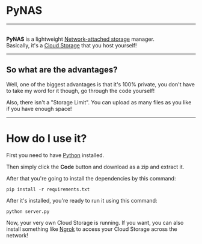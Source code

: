 # PyNAS
---
<br>
<b>PyNAS</b> is a lightweight <a href="https://en.wikipedia.org/wiki/Network-attached_storage">Network-attached storage</a> manager.
<br>
Basically, it's a <a href="https://en.wikipedia.org/wiki/Cloud_storage">Cloud Storage</a> that you host yourself!

---

## So what are the advantages?
Well, one of the biggest advantages is that it's 100% private, you don't have to take my word for it though, go through the code yourself!

Also, there isn't a "Storage Limit". You can upload as many files as you like if you have enough space!

---

# How do I use it?
First you need to have <a href="https://python.org">Python</a> installed.

Then simply click the <b>Code</b> button and download as a zip and extract it.

After that you're going to install the dependencies by this command:
```
pip install -r requirements.txt
```

After it's installed, you're ready to run it using this command:

```
python server.py
```

Now, your very own Cloud Storage is running. If you want, you can also install something like <a href="https://ngrok.com">Ngrok</a> to access your Cloud Storage across the network!

